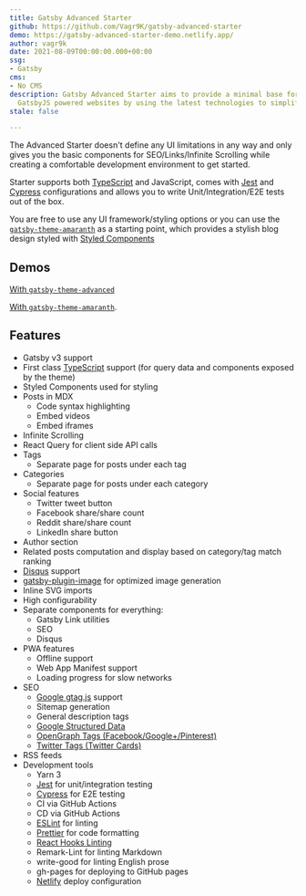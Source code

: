 ```yaml
---
title: Gatsby Advanced Starter
github: https://github.com/Vagr9K/gatsby-advanced-starter
demo: https://gatsby-advanced-starter-demo.netlify.app/
author: vagr9k
date: 2021-08-09T00:00:00.000+00:00
ssg:
- Gatsby
cms:
- No CMS
description: Gatsby Advanced Starter aims to provide a minimal base for building advanced
  GatsbyJS powered websites by using the latest technologies to simplify your process.
stale: false

---
```

The Advanced Starter doesn't define any UI limitations in any way and only gives you the basic components for SEO/Links/Infinite Scrolling while creating a comfortable development environment to get started.

Starter supports both [TypeScript](https://www.typescriptlang.org/) and JavaScript, comes with [Jest](https://jestjs.io/) and [Cypress](https://www.cypress.io/) configurations and allows you to write Unit/Integration/E2E tests out of the box.

You are free to use any UI framework/styling options or you can use the [`gatsby-theme-amaranth`](https://www.npmjs.com/package/gatsby-theme-amaranth) as a starting point, which provides a stylish blog design styled with [Styled Components](https://styled-components.com/)

## Demos

[With `gatsby-theme-advanced`](https://advanced-demo.netlify.app/)

[With `gatsby-theme-amaranth`](https://amaranth-demo.netlify.app/).

## Features

* Gatsby v3 support
* First class [TypeScript](https://www.typescriptlang.org/) support (for query data and components exposed by the theme)
* Styled Components used for styling
* Posts in MDX
  * Code syntax highlighting
  * Embed videos
  * Embed iframes
* Infinite Scrolling
* React Query for client side API calls
* Tags
  * Separate page for posts under each tag
* Categories
  * Separate page for posts under each category
* Social features
  * Twitter tweet button
  * Facebook share/share count
  * Reddit share/share count
  * LinkedIn share button
* Author section
* Related posts computation and display based on category/tag match ranking
* [Disqus](https://disqus.com/) support
* [gatsby-plugin-image](https://www.gatsbyjs.com/plugins/gatsby-plugin-image/) for optimized image generation
* Inline SVG imports
* High configurability
* Separate components for everything:
  * Gatsby Link utilities
  * SEO
  * Disqus
* PWA features
  * Offline support
  * Web App Manifest support
  * Loading progress for slow networks
* SEO
  * [Google gtag.js](https://developers.google.com/gtagjs/) support
  * Sitemap generation
  * General description tags
  * [Google Structured Data](https://developers.google.com/search/docs/advanced/structured-data/intro-structured-data)
  * [OpenGraph Tags (Facebook/Google+/Pinterest)](https://ogp.me/)
  * [Twitter Tags (Twitter Cards)](https://developer.twitter.com/en/docs/tweets/optimize-with-cards/overview/markup)
* RSS feeds
* Development tools
  * Yarn 3
  * [Jest](https://jestjs.io/) for unit/integration testing
  * [Cypress](https://www.cypress.io/) for E2E testing
  * CI via GitHub Actions
  * CD via GitHub Actions
  * [ESLint](https://eslint.org/) for linting
  * [Prettier](https://prettier.io/) for code formatting
  * [React Hooks Linting](https://www.npmjs.com/package/eslint-plugin-react-hooks)
  * Remark-Lint for linting Markdown
  * write-good for linting English prose
  * gh-pages for deploying to GitHub pages
  * [Netlify](https://www.netlify.app/) deploy configuration